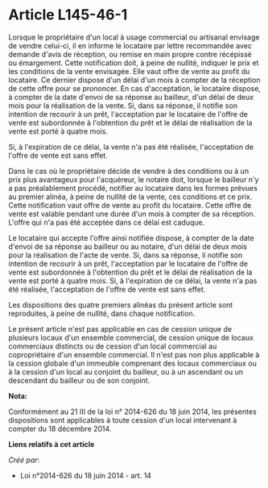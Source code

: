 # Article L145-46-1

Lorsque le propriétaire d'un local à usage commercial ou artisanal envisage de vendre celui-ci, il en informe le locataire
par lettre recommandée avec demande d'avis de réception, ou remise en main propre contre récépissé ou émargement. Cette
notification doit, à peine de nullité, indiquer le prix et les conditions de la vente envisagée. Elle vaut offre de vente au
profit du locataire. Ce dernier dispose d'un délai d'un mois à compter de la réception de cette offre pour se prononcer. En
cas d'acceptation, le locataire dispose, à compter de la date d'envoi de sa réponse au bailleur, d'un délai de deux mois pour
la réalisation de la vente. Si, dans sa réponse, il notifie son intention de recourir à un prêt, l'acceptation par le
locataire de l'offre de vente est subordonnée à l'obtention du prêt et le délai de réalisation de la vente est porté à quatre
mois.

Si, à l'expiration de ce délai, la vente n'a pas été réalisée, l'acceptation de l'offre de vente est sans effet.

Dans le cas où le propriétaire décide de vendre à des conditions ou à un prix plus avantageux pour l'acquéreur, le notaire
doit, lorsque le bailleur n'y a pas préalablement procédé, notifier au locataire dans les formes prévues au premier alinéa, à
peine de nullité de la vente, ces conditions et ce prix. Cette notification vaut offre de vente au profit du locataire. Cette
offre de vente est valable pendant une durée d'un mois à compter de sa réception. L'offre qui n'a pas été acceptée dans ce
délai est caduque.

Le locataire qui accepte l'offre ainsi notifiée dispose, à compter de la date d'envoi de sa réponse au bailleur ou au
notaire, d'un délai de deux mois pour la réalisation de l'acte de vente. Si, dans sa réponse, il notifie son intention de
recourir à un prêt, l'acceptation par le locataire de l'offre de vente est subordonnée à l'obtention du prêt et le délai de
réalisation de la vente est porté à quatre mois. Si, à l'expiration de ce délai, la vente n'a pas été réalisée, l'acceptation
de l'offre de vente est sans effet.

Les dispositions des quatre premiers alinéas du présent article sont reproduites, à peine de nullité, dans chaque
notification.

Le présent article n'est pas applicable en cas de cession unique de plusieurs locaux d'un ensemble commercial, de cession
unique de locaux commerciaux distincts ou de cession d'un local commercial au copropriétaire d'un ensemble commercial. Il
n'est pas non plus applicable à la cession globale d'un immeuble comprenant des locaux commerciaux ou à la cession d'un local
au conjoint du bailleur, ou à un ascendant ou un descendant du bailleur ou de son conjoint.

**Nota:**

Conformément au 21 III de la loi n° 2014-626 du 18 juin 2014, les présentes dispositions sont applicables à toute cession
d'un local intervenant à compter du 18 décembre 2014.

**Liens relatifs à cet article**

_Créé par_:

  - Loi n°2014-626 du 18 juin 2014 - art. 14
